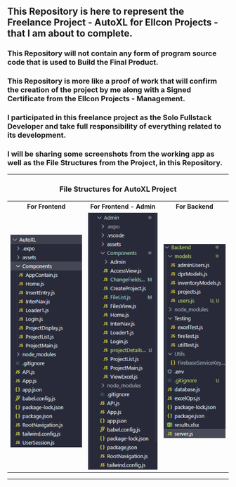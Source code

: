## This Repository is here to represent the Freelance Project - AutoXL for Ellcon Projects - that I am about to complete.

### This Repository will not contain any form of program source code that is used to Build the Final Product.

### This Repository is more like a proof of work that will confirm the creation of the project by me along with a Signed Certificate from the Ellcon Projects - Management.

### I participated in this freelance project as the Solo Fullstack Developer and take full responsibility of everything related to its development.

### I will be sharing some screenshots from the working app as well as the File Structures from the Project, in this Repository.

<hr>
<div align="center">
<h3 align="center">File Structures for AutoXL Project</h3>

<table>
<tr>
<th>For Frontend</th><th>For Frontend - Admin</th><th>For Backend</th>
</tr>
<tr>
    <td>
        <div align="center">
            <img src="Screenshots/AutoXL Frontend File Structure.png" alt="Frontend File Structure"/>
        </div>
    </td>
    <td>
        <div align="center">
            <img src="Screenshots/AutoXL Admin Frontend File Structure.png" alt="Admin File Structure"/>
        </div>
    </td>
    <td>
        <div align="center">
            <img src="Screenshots/AutoXL Backend File Structure.png" alt="Backend File Structure"/>
        </div>
    </td>
</tr>
</table>
</div>
<hr>
